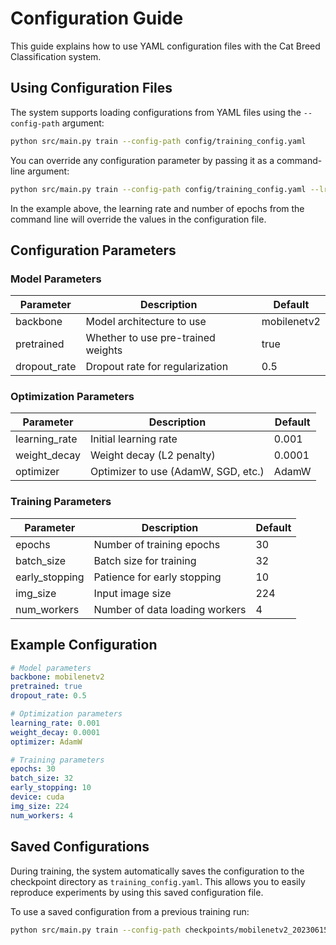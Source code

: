 # Configuration Guide

This guide explains how to use YAML configuration files with the Cat Breed Classification system.

## Using Configuration Files

The system supports loading configurations from YAML files using the `--config-path` argument:

```bash
python src/main.py train --config-path config/training_config.yaml
```

You can override any configuration parameter by passing it as a command-line argument:

```bash
python src/main.py train --config-path config/training_config.yaml --lr 0.0005 --epochs 50
```

In the example above, the learning rate and number of epochs from the command line will override the values in the configuration file.

## Configuration Parameters

### Model Parameters

| Parameter    | Description                        | Default     |
| ------------ | ---------------------------------- | ----------- |
| backbone     | Model architecture to use          | mobilenetv2 |
| pretrained   | Whether to use pre-trained weights | true        |
| dropout_rate | Dropout rate for regularization    | 0.5         |

### Optimization Parameters

| Parameter     | Description                         | Default |
| ------------- | ----------------------------------- | ------- |
| learning_rate | Initial learning rate               | 0.001   |
| weight_decay  | Weight decay (L2 penalty)           | 0.0001  |
| optimizer     | Optimizer to use (AdamW, SGD, etc.) | AdamW   |

### Training Parameters

| Parameter      | Description                    | Default |
| -------------- | ------------------------------ | ------- |
| epochs         | Number of training epochs      | 30      |
| batch_size     | Batch size for training        | 32      |
| early_stopping | Patience for early stopping    | 10      |
| img_size       | Input image size               | 224     |
| num_workers    | Number of data loading workers | 4       |

## Example Configuration

```yaml
# Model parameters
backbone: mobilenetv2
pretrained: true
dropout_rate: 0.5

# Optimization parameters
learning_rate: 0.001
weight_decay: 0.0001
optimizer: AdamW

# Training parameters
epochs: 30
batch_size: 32
early_stopping: 10
device: cuda
img_size: 224
num_workers: 4
```

## Saved Configurations

During training, the system automatically saves the configuration to the checkpoint directory as `training_config.yaml`. This allows you to easily reproduce experiments by using this saved configuration file.

To use a saved configuration from a previous training run:

```bash
python src/main.py train --config-path checkpoints/mobilenetv2_20230615_123456/training_config.yaml
```
